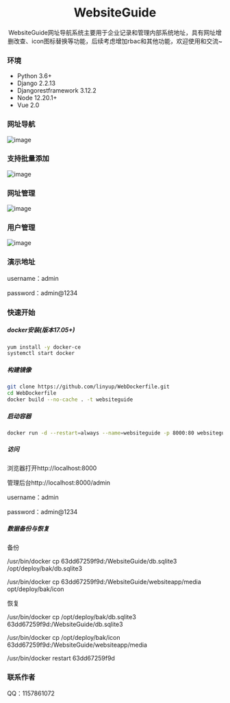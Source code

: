 <h1 align="center">WebsiteGuide</h1>

<div align="center">WebsiteGuide网址导航系统主要用于企业记录和管理内部系统地址，具有网址增删改查、icon图标替换等功能，后续考虑增加rbac和其他功能，欢迎使用和交流~</div>



### 环境

- Python 3.6+
- Django 2.2.13
- Djangorestframework 3.12.2
- Node 12.20.1+
- Vue 2.0

### 网址导航

![image](https://github.com/linyup/WebsiteGuide/blob/main/websiteapp/media/sample-picture/5.jpg)

### 支持批量添加

![image](https://github.com/linyup/WebsiteGuide/blob/main/websiteapp/media/sample-picture/6.jpg)

### 网址管理

![image](https://github.com/linyup/WebsiteGuide/blob/main/websiteapp/media/sample-picture/7.jpg)

### 用户管理

![image](https://github.com/linyup/WebsiteGuide/blob/main/websiteapp/media/sample-picture/8.jpg)

### 演示地址

username：admin

password：admin@1234

### 快速开始

##### docker安装(版本17.05+)

```sh
yum install -y docker-ce
systemctl start docker
```

##### 构建镜像

```sh
git clone https://github.com/linyup/WebDockerfile.git
cd WebDockerfile
docker build --no-cache . -t websiteguide
```

##### 启动容器

```sh
docker run -d --restart=always --name=websiteguide -p 8000:80 websiteguide
```

##### 访问

浏览器打开http://localhost:8000

管理后台http://localhost:8000/admin

username：admin

password：admin@1234

##### 数据备份与恢复

备份

/usr/bin/docker cp 63dd67259f9d:/WebsiteGuide/db.sqlite3 /opt/deploy/bak/db.sqlite3

/usr/bin/docker cp 63dd67259f9d:/WebsiteGuide/websiteapp/media opt/deploy/bak/icon

恢复

/usr/bin/docker cp /opt/deploy/bak/db.sqlite3 63dd67259f9d:/WebsiteGuide/db.sqlite3

/usr/bin/docker cp /opt/deploy/bak/icon 63dd67259f9d:/WebsiteGuide/websiteapp/media

/usr/bin/docker restart 63dd67259f9d

### 联系作者

QQ：1157861072

